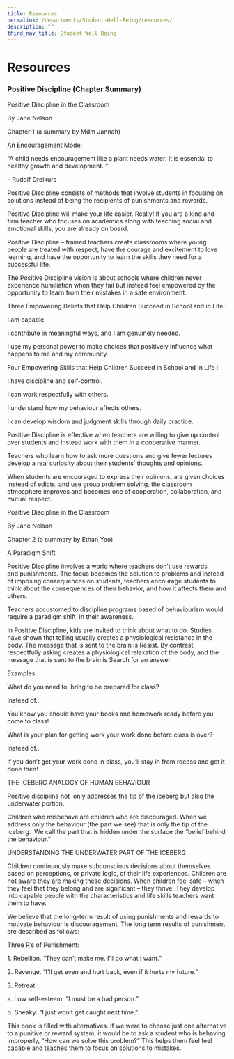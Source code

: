 ```yaml
---
title: Resources
permalink: /departments/Student-Well-Being/resources/
description: ""
third_nav_title: Student Well Being
---
```

# Resources

### Positive Discipline (Chapter Summary)


Positive Discipline in the Classroom

By Jane Nelson

Chapter 1 (a summary by Mdm Jannah)

An Encouragement Model 

  

“A child needs encouragement like a plant needs water. It is essential to healthy growth and development. “

– Rudolf Dreikurs

  

Positive Discipline consists of methods that involve students in focusing on solutions instead of being the recipients of punishments and rewards. 

  

Positive Discipline will make your life easier. Really! If you are a kind and firm teacher who focuses on academics along with teaching social and emotional skills, you are already on board.

  

Positive Discipline – trained teachers create classrooms where young people are treated with respect, have the courage and excitement to love learning, and have the opportunity to learn the skills they need for a successful life.

  

The Positive Discipline vision is about schools where children never experience humiliation when they fail but instead feel empowered by the opportunity to learn from their mistakes in a safe environment.

  

Three Empowering Beliefs that Help Children Succeed in School and in Life :

I am capable.

I contribute in meaningful ways, and I am genuinely needed.

I use my personal power to make choices that positively influence what happens to me and my community.

  

  

Four Empowering Skills that Help Children Succeed in School and in Life :

I have discipline and self-control.

I can work respectfully with others.

I understand how my behaviour affects others.

I can develop wisdom and judgment skills through daily practice.

  

Positive Discipline is effective when teachers are willing to give up control over students and instead work with them in a cooperative manner. 

  

Teachers who learn how to ask more questions and give fewer lectures develop a real curiosity about their students’ thoughts and opinions.

  

When students are encouraged to express their opinions, are given choices instead of edicts, and use group problem solving, the classroom atmosphere improves and becomes one of cooperation, collaboration, and mutual respect.

  

Positive Discipline in the Classroom

By Jane Nelson

Chapter 2 (a summary by Ethan Yeo)

A Paradigm Shift

  

Positive Discipline involves a world where teachers don’t use rewards and punishments. The focus becomes the solution to problems and instead of imposing consequences on students, teachers encourage students to think about the consequences of their behavior, and how it affects them and others.

Teachers accustomed to discipline programs based of behaviourism would require a paradigm shift  in their awareness.

In Positive Discipline, kids are invited to think about what to do. Studies have shown that telling usually creates a physiological resistance in the body. The message that is sent to the brain is Resist. By contrast, respectfully asking creates a physiological relaxation of the body, and the message that is sent to the brain is Search for an answer.

  

Examples.

What do you need to  bring to be prepared for class?

Instead of…

You know you should have your books and homework ready before you come to class!

  

What is your plan for getting work your work done before class is over?

Instead of… 

If you don’t get your work done in class, you’ll stay in from recess and get it done then!

  

THE ICEBERG ANALOGY OF HUMAN BEHAVIOUR

Positive discipline not  only addresses the tip of the iceberg but also the underwater portion.

Children who misbehave are children who are discouraged. When we address only the behaviour (the part we see) that is only the tip of the iceberg.  We call the part that is hidden under the surface the “belief behind the behaviour.”

  

UNDERSTANDING THE UNDERWATER PART OF THE ICEBERG

Children continuously make subconscious decisions about themselves based on perceptions, or private logic, of their life experiences. Children are not aware they are making these decisions. When children feel safe – when they feel that they belong and are significant – they thrive. They develop into capable people with the characteristics and life skills teachers want them to have.

We believe that the long-term result of using punishments and rewards to motivate behaviour is discouragement. The long term results of punishment are described as follows:

  

Three R’s of Punishment:

1\. Rebellion. “They can’t make me. I’ll do what I want.”

2\. Revenge. “I’ll get even and hurt back, even if it hurts my future.”

3\. Retreat:

a. Low self-esteem: “I must be a bad person.”

b. Sneaky: “I just won’t get caught next time.”


This book is filled with alternatives. If we were to choose just one alternative to a punitive or reward system, it would be to ask a student who is behaving improperly, “How can we solve this problem?” This helps them feel feel capable and teaches them to focus on solutions to mistakes.